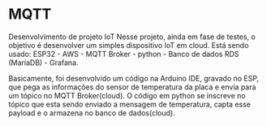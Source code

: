 # MQTT

Desenvolvimento de projeto IoT
Nesse projeto, ainda em fase de testes, o objetivo é desenvolver um simples dispositivo IoT em cloud.
Está sendo usado: ESP32 - AWS - MQTT Broker - python - Banco de dados RDS (MariaDB) - Grafana.

Basicamente, foi desenvolvido um código na Arduino IDE, gravado no ESP, que pega as informações do sensor de temperatura da placa e envia para um tópico no MQTT Broker(cloud). O código em python se inscreve no tópico que esta sendo enviado a mensagem de temperatura, capta esse payload e o armazena no banco de dados(cloud).
